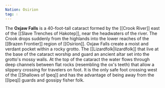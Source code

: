 ```yaml
---
Nation: Osirion
tag: 💧
---
```


> 
The **Oxjaw Falls** is a 40-foot-tall cataract formed by the [[Crook River]] east of the [[Slave Trenches of Hakotep]], near the headwaters of the river. The Crook drops suddenly from the highlands into the lower reaches of the [[Brazen Frontier]] region of [[Osirion]]. Oxjaw Falls create a moist and verdant pocket within a rocky grotto. The [[Lizardfolk|lizardfolk]] that live at the base of the cataract worship and guard an ancient altar set into the grotto's mossy walls. At the top of the cataract the water flows through deep channels between flat rocks (resembling the ox's teeth) that allow a slippery crossing for travelers on foot. It is the only safe foot crossing west of the [[Shallows of Ipeq]] and has the advantage of being away from the [[Ipeq]] guards and gossipy fisher folk.









